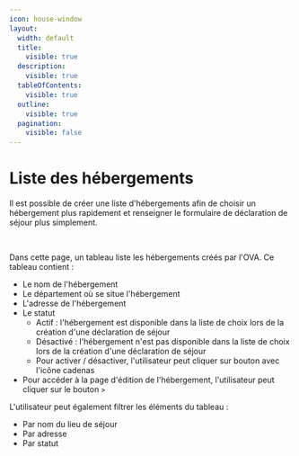 ```yaml
---
icon: house-window
layout:
  width: default
  title:
    visible: true
  description:
    visible: true
  tableOfContents:
    visible: true
  outline:
    visible: true
  pagination:
    visible: false
---
```


# Liste des hébergements

Il est possible de créer une liste d'hébergements afin de choisir un hébergement plus rapidement et renseigner le formulaire de déclaration de séjour plus simplement.&#x20;

<figure><img src="../.gitbook/assets/Capture d’écran 2025-07-10 à 10.55.56.png" alt=""><figcaption></figcaption></figure>

Dans cette page, un tableau liste les hébergements créés par l'OVA. Ce tableau contient :&#x20;

* Le nom de l'hébergement
* Le département où se situe l'hébergement
* L'adresse de l'hébergement
* Le statut&#x20;
  * Actif : l'hébergement est disponible dans la liste de choix lors de la création d'une déclaration de séjour
  * Désactivé : l'hébergement n'est pas disponible dans la liste de choix lors de la création d'une déclaration de séjour
  * Pour activer / désactiver, l'utilisateur peut cliquer sur bouton avec l'icône cadenas
* Pour accéder à la page d'édition de l'hébergement, l'utilisateur peut cliquer sur le bouton `>`

L'utilisateur peut également filtrer les éléments du tableau :

* Par nom du lieu de séjour
* Par adresse
* Par statut

